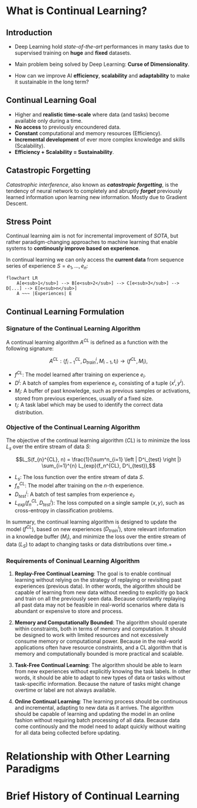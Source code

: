 # What is Continual Learning?

## Introduction

- Deep Learning hold *state-of-the-art* performances in many tasks due to supervised training on **huge** and **fixed** datasets.

- Main problem being solved by Deep Learning: **Curse of Dimensionality**.

- How can we improve AI **efficiency**, **scalability** and **adaptability** to make it sustainable in the long term?

## Continual Learning Goal

- Higher and **realistic time-scale** where data (and tasks) become available only during a time.
- **No access** to previously encoundered data.
- **Constant** computational and memory resources (Efficiency).
- **Incremental development** of ever more complex knowledge and skills (Scalability).
- **Efficiency + Scalability = Sustainability**.

## Catastropic Forgetting

*Catastrophic interference*, also known as ***catastropic forgetting***, is the tendency of neural network to completely and abruptly ***forget*** previously learned information upon learning new information. Mostly due to Gradient Descent.

## Stress Point

Continual learning aim is not for incremental improvement of *SOTA*, but rather paradigm-changing approaches to machine learning that enable systems to **continously improve based on experience**.

In continual learning we can only access the **current data** from sequence series of experience $S = e_1, ..., e_n$:

```mermaid
flowchart LR
    A[e<sub>1</sub>] --> B[e<sub>2</sub>] --> C[e<sub>3</sub>] --> D[...] --> E[e<sub>n</sub>]
    A ~~~ |Experiences| E
```

## Continual Learning Formulation

### Signature of the Continual Learning Algorithm

A continual learning algorithm $A^{CL}$ is defined as a function with the following signature:

$$A^{CL}: \langle f^{CL}_{i-1}, D^i_{train}, M_{i-1}, t_{i} \rangle \rightarrow \langle f^{CL}, M_{i} \rangle,$$

- $f^{CL}$: The model learned after training on experience $e_i$.
- $D^i$: A batch of samples from experience $e_i$, consisting of a tuple $\left \langle x^i, y^i \right \rangle$.
- $M_{i}$: A buffer of past knowledge, such as previous samples or activations, stored from previous experiences, usually of a fixed size.
- $t_i$: A task label which may be used to identify the correct data distribution.

### Objective of the Continual Learning Algorithm

The objective of the continual learning algorithm ($CL$) is to minimize the loss $L_s$ over the entire stream of data $S$:

$$L_S(f_{n}^{CL}, n) = \frac{1}{\sum^n_{i=1} \left | D^i_{test} \right |} \sum_{i=1}^{n} L_{exp}(f_n^{CL}, D^i_{test}),$$

- $L_s$: The loss function over the entire stream of data $S$.
- $f_{n}^{CL}$: The model after training on the $n$-th experience.
- $D^i_{test}$: A batch of test samples from experience $e_i$.
- $L_{exp}(f_n^{CL}, D^i_{test})$: The loss computed on a single sample $\left \langle x, y \right \rangle$, such as cross-entropy in classification problems.

In summary, the continual learning algorithm is designed to update the model ($f^{CL}$), based on new experiences ($D^i_{train}$), store relevant information in a knowledge buffer ($M_{i}$), and minimize the loss over the entire stream of data ($L_S$) to adapt to changing tasks or data distributions over time.+

### Requirements of Coninual Learning Algorithm

1. **Replay-Free Continual Learning**:
The goal is to enable continual learning without relying on the strategy of replaying or revisiting past experiences (previous data). In other words, the algorithm should be capable of learning from new data without needing to explicitly go back and train on all the previously seen data. Because constantly replaying all past data may not be feasible in real-world scenarios where data is abundant or expensive to store and process.

2. **Memory and Computationally Bounded**:
The algorithm should operate within constraints, both in terms of memory and computation. It should be designed to work with limited resources and not excessively consume memory or computational power. Because in the real-world applications often have resource constraints, and a CL algorithm that is memory and computationally bounded is more practical and scalable.

3. **Task-Free Continual Learning**:
The algorithm should be able to learn from new experiences without explicitly knowing the task labels. In other words, it should be able to adapt to new types of data or tasks without task-specific information. Because the nature of tasks might change overtime or label are not always available.

4. **Online Continual Learning**:
The learning process should be continuous and incremental, adapting to new data as it arrives. The algorithm should be capable of learning and updating the model in an online fashion without requiring batch processing of all data. Because data come continously and the model need to adapt quickly without waiting for all data being collected before updating.

# Relationship with Other Learning Paradigms

# Brief History of Continual Learning
